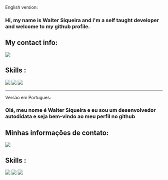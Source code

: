 English version:

  <h3>Hi, my name is Walter Siqueira and i'm a self taught developer and welcome to my github profile.</h3>
  
   <h2> My contact info: </h2>

   <a href="https://www.linkedin.com/in/walter-siqueira/"><img src="https://img.shields.io/badge/LinkedIn-0077B5?style=for-the-badge&logo=linkedin&logoColor=white"></a> <br>

  <h2> Skills : </h2>
    <img src="https://img.shields.io/badge/HTML5-E34F26?style=for-the-badge&logo=html5&logoColor=white">
    <img src="https://img.shields.io/badge/CSS3-1572B6?style=for-the-badge&logo=css3&logoColor=white">
     <img src="https://img.shields.io/badge/JavaScript-F7DF1E?style=for-the-badge&logo=javascript&logoColor=black">
  
-----------------------------------------------------------------------------------------------------------------------------------------------------     
Versão em Portugues:

  <h3>Olá, meu nome é Walter Siqueira e eu sou um desenvolvedor autodidata e seja bem-vindo ao meu perfil no github</h3>
    
   <h2>Minhas informações de contato:</h2>
    
   <a href="https://www.linkedin.com/in/walter-siqueira/"><img src="https://img.shields.io/badge/LinkedIn-0077B5?style=for-the-badge&logo=linkedin&logoColor=white"></a>  
   
   <h2> Skills : </h2>
    <img src="https://img.shields.io/badge/HTML5-E34F26?style=for-the-badge&logo=html5&logoColor=white">
    <img src="https://img.shields.io/badge/CSS3-1572B6?style=for-the-badge&logo=css3&logoColor=white">
     <img src="https://img.shields.io/badge/JavaScript-F7DF1E?style=for-the-badge&logo=javascript&logoColor=black">
